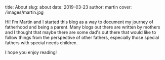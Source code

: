 title: About
slug: about
date: 2019-03-23
author: martin
cover: /images/martin.jpg


Hi!  I'm Martin and I started this blog as a way to document my journey of fatherhood and being a parent.  Many blogs out there are written by mothers and I thought that maybe there are some dad's out there that would like to follow things from the perspective of other fathers, especially those special fathers with special needs children.

I hope you enjoy reading!